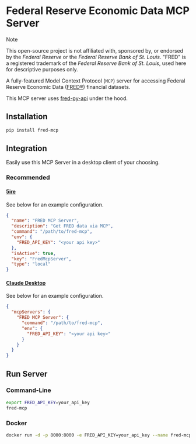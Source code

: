 # Federal Reserve Economic Data MCP Server

> [!NOTE]
> This open-source project is not affiliated with, sponsored by, or endorsed by the *Federal Reserve* or the *Federal Reserve Bank of St. Louis*. "FRED" is a registered trademark of the *Federal Reserve Bank of St. Louis*, used here for descriptive purposes only.

A fully-featured Model Context Protocol (`MCP`) server for accessing Federal Reserve Economic Data ([FRED®](https://fred.stlouisfed.org/)) financial datasets.

This MCP server uses [fred-py-api](https://github.com/zachspar/fred-py-api) under the hood.

## Installation

```bash
pip install fred-mcp
```

## Integration

Easily use this MCP Server in a desktop client of your choosing.

### Recommended

#### [5ire](https://5ire.app/)

See below for an example configuration.

```json
{
  "name": "FRED MCP Server",
  "description": "Get FRED data via MCP",
  "command": "/path/to/fred-mcp",
  "env": {
    "FRED_API_KEY": "<your api key>"
  },
  "isActive": true,
  "key": "FredMcpServer",
  "type": "local"
}
```

#### [Claude Desktop](https://claude.ai/download)

See below for an example configuration.

```json
{
  "mcpServers": {
    "FRED MCP Server": {
      "command": "/path/to/fred-mcp",
      "env": {
        "FRED_API_KEY": "<your api key>"
      }
    }
  }
}
```


## Run Server

### Command-Line

```bash
export FRED_API_KEY=your_api_key
fred-mcp
```

### Docker

```bash
docker run -d -p 8000:8000 -e FRED_API_KEY=your_api_key --name fred-mcp-server ghcr.io/zachspar/fred-mcp/fred-mcp-server:latest
```
